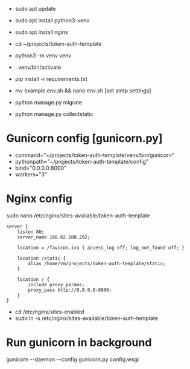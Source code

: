 - sudo apt update
- sudo apt install python3-venv
- sudo apt install nginx

- cd ~/projects/token-auth-template
- python3 -m venv venv
- . venv/bin/activate
- pip install -r requirements.txt
- mv example.env.sh && nano env.sh [set smtp settings]
- python manage.py migrate
- python manage.py collectstatic

# Gunicorn config [gunicorn.py]
- command="~/projects/token-auth-template/venv/bin/gunicorn"
- pythonpath="~/projects/token-auth-template/config"
- bind="0.0.0.0:8000"
- workers="3"

# Nginx config
sudo nano /etc/nginx/sites-available/token-auth-template

    server {
        listen 80;
        server_name 168.62.180.202;

        location = /favicon.ico { access_log off; log_not_found off; }

        location /static {
            alias /home/vm/projects/token-auth-template/static;
        }

        location / {
            include proxy_params;
            proxy_pass http://0.0.0.0:8000;
        }
    }

- cd /etc/nginx/sites-enabled
- sudo ln -s /etc/nginx/sites-available/token-auth-template

# Run gunicorn in background
gunicorn --daemon --config gunicorn.py config.wsgi